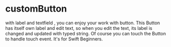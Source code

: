# customButton
with label and textfield , you can enjoy your work with button.
This Button has itself own label and edit text, so when you edit the text, its label is changed and updated with typed string.
Of course you can touch the Button to handle touch event.
It's for Swift Beginners.
